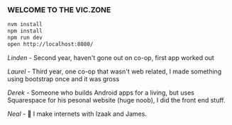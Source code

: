 ### WELCOME TO THE VIC.ZONE

```bash
nvm install
npm install
npm run dev
open http://localhost:8080/
```


*Linden* - Second year, haven't gone out on co-op, first app worked out 

*Laurel* - Third year, one co-op that wasn't web related, I made something using bootstrap once and it was gross

*Derek* - Someone who builds Android apps for a living, but uses Squarespace for his pesonal website (huge noob), I did the front end stuff.

*Neal* - 😬 I make internets with Izaak and James.
